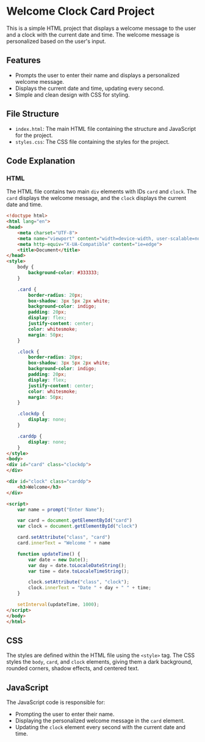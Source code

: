 # Welcome Clock Card Project

This is a simple HTML project that displays a welcome message to the user and a clock with the current date and time. The welcome message is personalized based on the user's input.

## Features

- Prompts the user to enter their name and displays a personalized welcome message.
- Displays the current date and time, updating every second.
- Simple and clean design with CSS for styling.

## File Structure

- `index.html`: The main HTML file containing the structure and JavaScript for the project.
- `styles.css`: The CSS file containing the styles for the project.

## Code Explanation

### HTML

The HTML file contains two main `div` elements with IDs `card` and `clock`. The `card` displays the welcome message, and the `clock` displays the current date and time.

```html
<!doctype html>
<html lang="en">
<head>
    <meta charset="UTF-8">
    <meta name="viewport" content="width=device-width, user-scalable=no, initial-scale=1.0, maximum-scale=1.0, minimum-scale=1.0">
    <meta http-equiv="X-UA-Compatible" content="ie=edge">
    <title>Document</title>
</head>
<style>
    body {
        background-color: #333333;
    }

    .card {
        border-radius: 20px;
        box-shadow: 3px 5px 2px white;
        background-color: indigo;
        padding: 20px;
        display: flex;
        justify-content: center;
        color: whitesmoke;
        margin: 50px;
    }

    .clock {
        border-radius: 20px;
        box-shadow: 3px 5px 2px white;
        background-color: indigo;
        padding: 20px;
        display: flex;
        justify-content: center;
        color: whitesmoke;
        margin: 50px;
    }

    .clockdp {
        display: none;
    }

    .carddp {
        display: none;
    }
</style>
<body>
<div id="card" class="clockdp">
</div>

<div id="clock" class="carddp">
    <h3>Welcome</h3>
</div>

<script>
    var name = prompt("Enter Name");

    var card = document.getElementById("card")
    var clock = document.getElementById("clock")

    card.setAttribute("class", "card")
    card.innerText = "Welcome " + name

    function updateTime() {
        var date = new Date();
        var day = date.toLocaleDateString();
        var time = date.toLocaleTimeString();

        clock.setAttribute("class", "clock");
        clock.innerText = "Date " + day + " " + time;
    }

    setInterval(updateTime, 1000);
</script>
</body>
</html>
````

## CSS
The styles are defined within the HTML file using the `<style>` tag. The CSS styles the `body`, `card`, and `clock` elements, giving them a dark background, rounded corners, shadow effects, and centered text.

## JavaScript
The JavaScript code is responsible for:

- Prompting the user to enter their name.
- Displaying the personalized welcome message in the `card` element.
- Updating the `clock` element every second with the current date and time.


